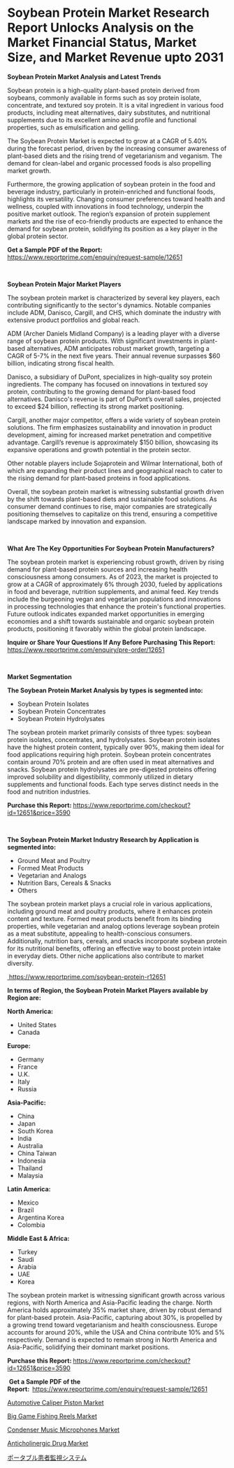 <p><h1>Soybean Protein Market Research Report Unlocks Analysis on the Market Financial Status, Market Size, and Market Revenue upto 2031</h1></p><p><strong>Soybean Protein Market Analysis and Latest Trends</strong></p>
<p><p>Soybean protein is a high-quality plant-based protein derived from soybeans, commonly available in forms such as soy protein isolate, concentrate, and textured soy protein. It is a vital ingredient in various food products, including meat alternatives, dairy substitutes, and nutritional supplements due to its excellent amino acid profile and functional properties, such as emulsification and gelling. </p><p>The Soybean Protein Market is expected to grow at a CAGR of 5.40% during the forecast period, driven by the increasing consumer awareness of plant-based diets and the rising trend of vegetarianism and veganism. The demand for clean-label and organic processed foods is also propelling market growth. </p><p>Furthermore, the growing application of soybean protein in the food and beverage industry, particularly in protein-enriched and functional foods, highlights its versatility. Changing consumer preferences toward health and wellness, coupled with innovations in food technology, underpin the positive market outlook. The region’s expansion of protein supplement markets and the rise of eco-friendly products are expected to enhance the demand for soybean protein, solidifying its position as a key player in the global protein sector.</p></p>
<p><strong>Get a Sample PDF of the Report:&nbsp;</strong> <a href="https://www.reportprime.com/enquiry/request-sample/12651">https://www.reportprime.com/enquiry/request-sample/12651</a></p>
<p>&nbsp;</p>
<p><strong>Soybean Protein Major Market Players</strong></p>
<p><p>The soybean protein market is characterized by several key players, each contributing significantly to the sector's dynamics. Notable companies include ADM, Danisco, Cargill, and CHS, which dominate the industry with extensive product portfolios and global reach.</p><p>ADM (Archer Daniels Midland Company) is a leading player with a diverse range of soybean protein products. With significant investments in plant-based alternatives, ADM anticipates robust market growth, targeting a CAGR of 5-7% in the next five years. Their annual revenue surpasses $60 billion, indicating strong fiscal health.</p><p>Danisco, a subsidiary of DuPont, specializes in high-quality soy protein ingredients. The company has focused on innovations in textured soy protein, contributing to the growing demand for plant-based food alternatives. Danisco's revenue is part of DuPont’s overall sales, projected to exceed $24 billion, reflecting its strong market positioning.</p><p>Cargill, another major competitor, offers a wide variety of soybean protein solutions. The firm emphasizes sustainability and innovation in product development, aiming for increased market penetration and competitive advantage. Cargill’s revenue is approximately $150 billion, showcasing its expansive operations and growth potential in the protein sector.</p><p>Other notable players include Sojaprotein and Wilmar International, both of which are expanding their product lines and geographical reach to cater to the rising demand for plant-based proteins in food applications.</p><p>Overall, the soybean protein market is witnessing substantial growth driven by the shift towards plant-based diets and sustainable food solutions. As consumer demand continues to rise, major companies are strategically positioning themselves to capitalize on this trend, ensuring a competitive landscape marked by innovation and expansion.</p></p>
<p>&nbsp;</p>
<p><strong>What Are The Key Opportunities For Soybean Protein Manufacturers?</strong></p>
<p><p>The soybean protein market is experiencing robust growth, driven by rising demand for plant-based protein sources and increasing health consciousness among consumers. As of 2023, the market is projected to grow at a CAGR of approximately 6% through 2030, fueled by applications in food and beverage, nutrition supplements, and animal feed. Key trends include the burgeoning vegan and vegetarian populations and innovations in processing technologies that enhance the protein's functional properties. Future outlook indicates expanded market opportunities in emerging economies and a shift towards sustainable and organic soybean protein products, positioning it favorably within the global protein landscape.</p></p>
<p><strong>Inquire or Share Your Questions If Any Before Purchasing This Report:</strong> <a href="https://www.reportprime.com/enquiry/pre-order/12651">https://www.reportprime.com/enquiry/pre-order/12651</a></p>
<p>&nbsp;</p>
<p><strong>Market Segmentation</strong></p>
<p><strong>The Soybean Protein Market Analysis by types is segmented into:</strong></p>
<p><ul><li>Soybean Protein Isolates</li><li>Soybean Protein Concentrates</li><li>Soybean Protein Hydrolysates</li></ul></p>
<p><p>The soybean protein market primarily consists of three types: soybean protein isolates, concentrates, and hydrolysates. Soybean protein isolates have the highest protein content, typically over 90%, making them ideal for food applications requiring high protein. Soybean protein concentrates contain around 70% protein and are often used in meat alternatives and snacks. Soybean protein hydrolysates are pre-digested proteins offering improved solubility and digestibility, commonly utilized in dietary supplements and functional foods. Each type serves distinct needs in the food and nutrition industries.</p></p>
<p><strong>Purchase this Report:&nbsp;</strong><a href="https://www.reportprime.com/checkout?id=12651&price=3590">https://www.reportprime.com/checkout?id=12651&price=3590</a></p>
<p>&nbsp;</p>
<p><strong>The Soybean Protein Market Industry Research by Application is segmented into:</strong></p>
<p><ul><li>Ground Meat and Poultry</li><li>Formed Meat Products</li><li>Vegetarian and Analogs</li><li>Nutrition Bars, Cereals & Snacks</li><li>Others</li></ul></p>
<p><p>The soybean protein market plays a crucial role in various applications, including ground meat and poultry products, where it enhances protein content and texture. Formed meat products benefit from its binding properties, while vegetarian and analog options leverage soybean protein as a meat substitute, appealing to health-conscious consumers. Additionally, nutrition bars, cereals, and snacks incorporate soybean protein for its nutritional benefits, offering an effective way to boost protein intake in everyday diets. Other niche applications also contribute to market diversity.</p></p>
<p><a href="https://www.reportprime.com/soybean-protein-r12651">&nbsp;https://www.reportprime.com/soybean-protein-r12651</a></p>
<p><strong>In terms of Region, the Soybean Protein Market Players available by Region are:</strong></p>
<p>
    <p> <strong> North America: </strong>
        <ul>
            <li>United States</li>
            <li>Canada</li>
        </ul>
        </p> 
    <p> <strong> Europe: </strong>
        <ul>
            <li>Germany</li>
            <li>France</li>
            <li>U.K.</li>
            <li>Italy</li>
            <li>Russia</li>
        </ul>
        </p> 
    <p> <strong> Asia-Pacific: </strong>
        <ul>
            <li>China</li>
            <li>Japan</li>
            <li>South Korea</li>
            <li>India</li>
            <li>Australia</li>
            <li>China Taiwan</li>
            <li>Indonesia</li>
            <li>Thailand</li>
            <li>Malaysia</li>
        </ul>
        </p> 
    <p> <strong> Latin America: </strong>
        <ul>
            <li>Mexico</li>
            <li>Brazil</li>
            <li>Argentina Korea</li>
            <li>Colombia</li>
        </ul>
        </p> 
    <p> <strong> Middle East & Africa: </strong>
        <ul>
            <li>Turkey</li>
            <li>Saudi</li>
            <li>Arabia</li>
            <li>UAE</li>
            <li>Korea</li>
        </ul>
    </p>
    </p>
<p><p>The soybean protein market is witnessing significant growth across various regions, with North America and Asia-Pacific leading the charge. North America holds approximately 35% market share, driven by robust demand for plant-based protein. Asia-Pacific, capturing about 30%, is propelled by a growing trend toward vegetarianism and health consciousness. Europe accounts for around 20%, while the USA and China contribute 10% and 5% respectively. Demand is expected to remain strong in North America and Asia-Pacific, solidifying their dominant market positions.</p></p>
<p><strong>Purchase this Report: </strong><a href="https://www.reportprime.com/checkout?id=12651&price=3590">https://www.reportprime.com/checkout?id=12651&price=3590</a></p>
<p>&nbsp;<strong>Get a Sample PDF of the Report:&nbsp;&nbsp;</strong><a href="https://www.reportprime.com/enquiry/request-sample/12651">https://www.reportprime.com/enquiry/request-sample/12651</a></p>
<p><strong></strong></p>
<p><p><a href="https://issuu.com/reportprime-2/docs/automotive-caliper-piston-market-si_51e291ecdb7a25">Automotive Caliper Piston Market</a></p><p><a href="https://www.linkedin.com/pulse/global-big-game-fishing-reels-industry-types-applications-market-lg1kc?trackingId=ZbTzkOHWTtOswYnl4Nh3Pg%3D%3D">Big Game Fishing Reels Market</a></p><p><a href="https://issuu.com/reportprime-2/docs/condenser-music-microphones-market-_020822e30df7da">Condenser Music Microphones Market</a></p><p><a href="https://medium.com/@cathymaggio15/global-anticholinergic-drug-market-share-and-growth-opportunities-and-market-size-growing-with-a-0189bc4e1936">Anticholinergic Drug Market</a></p><p><a href="https://medium.com/@raap8632/%E3%82%B0%E3%83%AD%E3%83%BC%E3%83%90%E3%83%AB%E3%83%9D%E3%83%BC%E3%82%BF%E3%83%96%E3%83%AB%E6%82%A3%E8%80%85%E3%83%A2%E3%83%8B%E3%82%BF%E3%83%AA%E3%83%B3%E3%82%B0%E3%82%B7%E3%82%B9%E3%83%86%E3%83%A0%E5%B8%82%E5%A0%B4%E3%81%AE%E7%AF%84%E5%9B%B2%E3%81%AB%E9%96%A2%E3%81%99%E3%82%8B%E8%A9%B3%E7%B4%B0%E3%81%AA%E5%88%86%E6%9E%90%E3%81%A8-2024%E5%B9%B4%E3%81%8B%E3%82%892031%E5%B9%B4%E3%81%BE%E3%81%A7%E3%81%AE%E6%9C%9F%E9%96%93%E3%81%AB%E5%AF%BE%E3%81%97%E3%81%A6%E4%BA%88%E6%B8%AC%E3%81%95%E3%82%8C%E3%82%8B13-4-%E3%81%AE%E6%80%A5%E6%88%90%E9%95%B7cagr-dc32ac66bcc1">ポータブル患者監視システム</a></p></p>